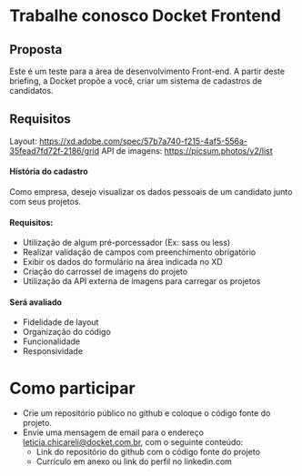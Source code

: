 # Trabalhe conosco Docket Frontend


## Proposta
Este é um teste para a área de desenvolvimento Front-end. A partir deste briefing, a Docket propõe a você, criar um sistema de cadastros de candidatos.

## Requisitos

Layout: https://xd.adobe.com/spec/57b7a740-f215-4af5-556a-35fead7fd72f-2186/grid
API de imagens: https://picsum.photos/v2/list

#### História do cadastro
Como empresa, desejo visualizar os dados pessoais de um candidato junto com seus projetos.

#### Requisitos:
- Utilização de algum pré-porcessador (Ex: sass ou less)
- Realizar validação de campos com preenchimento obrigatório
- Exibir os dados do formulário na área indicada no XD
- Criação do carrossel de imagens do projeto
- Utilização da API externa de imagens para carregar os projetos

#### Será avaliado
- Fidelidade de layout
- Organização do código
- Funcionalidade
- Responsividade

# Como participar
- Crie um repositório público no github e coloque o código fonte do projeto.
- Envie uma mensagem de email para o endereço leticia.chicareli@docket.com.br, com o seguinte conteúdo:
    - Link do repositório do github com o código fonte do projeto
    - Currículo em anexo ou link do perfil no linkedin.com
